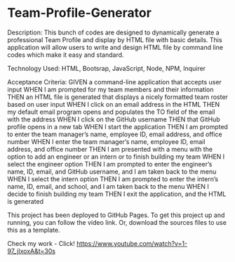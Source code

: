 # Team-Profile-Generator

Description:
This bunch of codes are designed to dynamically generate a professional Team Profile and display by HTML file with basic details. This application will allow users to write and design HTML file by command line codes which make it easy and standard.


Technology Used: HTML, Bootsrap, JavaScript, Node, NPM, Inquirer


Acceptance Criteria:
GIVEN a command-line application that accepts user input
WHEN I am prompted for my team members and their information
THEN an HTML file is generated that displays a nicely formatted team roster based on user input
WHEN I click on an email address in the HTML
THEN my default email program opens and populates the TO field of the email with the address
WHEN I click on the GitHub username
THEN that GitHub profile opens in a new tab
WHEN I start the application
THEN I am prompted to enter the team manager’s name, employee ID, email address, and office number
WHEN I enter the team manager’s name, employee ID, email address, and office number
THEN I am presented with a menu with the option to add an engineer or an intern or to finish building my team
WHEN I select the engineer option
THEN I am prompted to enter the engineer’s name, ID, email, and GitHub username, and I am taken back to the menu
WHEN I select the intern option
THEN I am prompted to enter the intern’s name, ID, email, and school, and I am taken back to the menu
WHEN I decide to finish building my team
THEN I exit the application, and the HTML is generated


This project has been deployed to GitHub Pages. To get this project up and running, you can follow the video link. Or, download the sources files to use this as a template.

Check my work - Click! https://www.youtube.com/watch?v=1-97_jIxoxA&t=30s